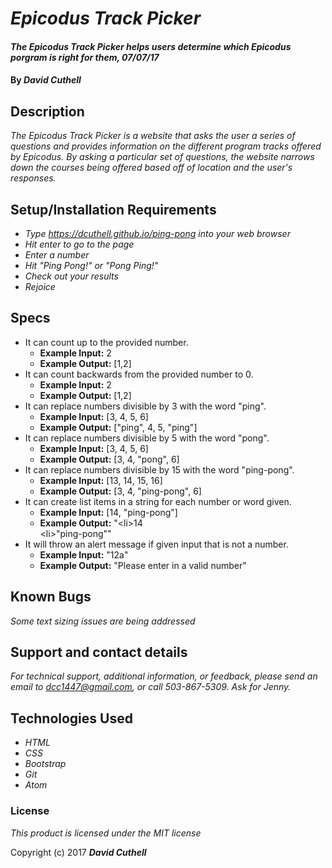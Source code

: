 # _Epicodus Track Picker_

#### _The Epicodus Track Picker helps users determine which Epicodus porgram is right for them, 07/07/17_

#### By _**David Cuthell**_

## Description

_The Epicodus Track Picker is a website that asks the user a series of questions and provides information on the different program tracks offered by Epicodus. By asking a particular set of questions, the website narrows down the courses being offered based off of location and the user's responses._

## Setup/Installation Requirements

* _Type https://dcuthell.github.io/ping-pong into your web browser_
* _Hit enter to go to the page_
* _Enter a number_
* _Hit "Ping Pong!" or "Pong Ping!"_
* _Check out your results_
* _Rejoice_

## Specs

* It can count up to the provided number.
  * __Example Input:__ 2
  * __Example Output:__ [1,2]
* It can count backwards from the provided number to 0.
  * __Example Input:__ 2
  * __Example Output:__ [1,2]
* It can replace numbers divisible by 3 with the word "ping".
  * __Example Input:__ [3, 4, 5, 6]
  * __Example Output:__ ["ping", 4, 5, "ping"]
* It can replace numbers divisible by 5 with the word "pong".
  * __Example Input:__ [3, 4, 5, 6]
  * __Example Output:__ [3, 4, "pong", 6]
* It can replace numbers divisible by 15 with the word "ping-pong".
  * __Example Input:__ [13, 14, 15, 16]
  * __Example Output:__ [3, 4, "ping-pong", 6]
* It can create list items in a string for each number or word given.
  * __Example Input:__ [14, "ping-pong"]
  * __Example Output:__ "\<li>14</li>\<li>"ping-pong"</li>"
* It will throw an alert message if given input that is not a number.
  * __Example Input:__ "12a"
  * __Example Output:__ "Please enter in a valid number"

## Known Bugs

_Some text sizing issues are being addressed_

## Support and contact details

_For technical support, additional information, or feedback, please send an email to dcc1447@gmail.com, or call 503-867-5309. Ask for Jenny._

## Technologies Used

* _HTML_
* _CSS_
* _Bootstrap_
* _Git_
* _Atom_

### License

*This product is licensed under the MIT license*

Copyright (c) 2017 **_David Cuthell_**
